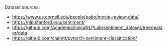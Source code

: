 
Dataset sources:

* https://www.cs.cornell.edu/people/pabo/movie-review-data/
* https://nlp.stanford.edu/sentiment/
* https://github.com/AcademiaSinicaNLPLab/sentiment_dataset/tree/master/data
* https://github.com/clairett/pytorch-sentiment-classification/
